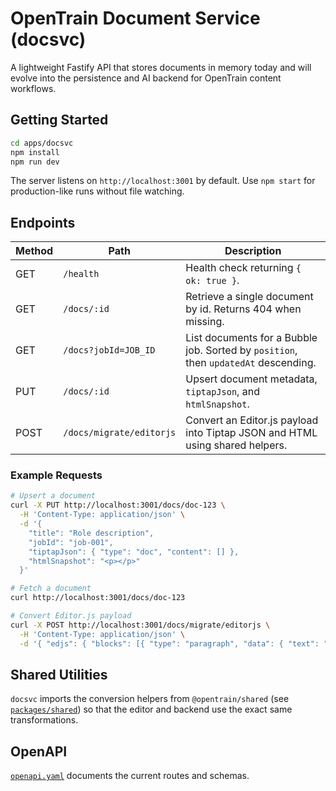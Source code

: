 # OpenTrain Document Service (docsvc)

A lightweight Fastify API that stores documents in memory today and will evolve into the persistence and AI backend for OpenTrain content workflows.

## Getting Started

```bash
cd apps/docsvc
npm install
npm run dev
```

The server listens on `http://localhost:3001` by default. Use `npm start` for production-like runs without file watching.

## Endpoints

| Method | Path                     | Description |
| ------ | ------------------------ | ----------- |
| GET    | `/health`                | Health check returning `{ ok: true }`. |
| GET    | `/docs/:id`              | Retrieve a single document by id. Returns 404 when missing. |
| GET    | `/docs?jobId=JOB_ID`     | List documents for a Bubble job. Sorted by `position`, then `updatedAt` descending. |
| PUT    | `/docs/:id`              | Upsert document metadata, `tiptapJson`, and `htmlSnapshot`. |
| POST   | `/docs/migrate/editorjs` | Convert an Editor.js payload into Tiptap JSON and HTML using shared helpers. |

### Example Requests

```bash
# Upsert a document
curl -X PUT http://localhost:3001/docs/doc-123 \
  -H 'Content-Type: application/json' \
  -d '{
    "title": "Role description",
    "jobId": "job-001",
    "tiptapJson": { "type": "doc", "content": [] },
    "htmlSnapshot": "<p></p>"
  }'

# Fetch a document
curl http://localhost:3001/docs/doc-123

# Convert Editor.js payload
curl -X POST http://localhost:3001/docs/migrate/editorjs \
  -H 'Content-Type: application/json' \
  -d '{ "edjs": { "blocks": [{ "type": "paragraph", "data": { "text": "Hello" } }] } }'
```

## Shared Utilities

`docsvc` imports the conversion helpers from `@opentrain/shared` (see [`packages/shared`](../../packages/shared)) so that the editor and backend use the exact same transformations.

## OpenAPI

[`openapi.yaml`](openapi.yaml) documents the current routes and schemas.
